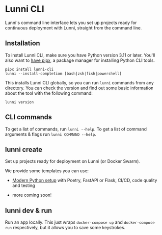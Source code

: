 # Lunni CLI

Lunni's command line interface lets you set up projects ready for continuous
deployment with Lunni, straight from the command line.

## Installation

To install Lunni CLI, make sure you have Python version 3.11 or later. You'll
also want to [have pipx](https://github.com/pypa/pipx#install-pipx), a package
manager for installing Python CLI tools.

```
pipx install lunni-cli
lunni --install-completion [bash|zsh|fish|powershell]
```

This installs Lunni CLI globally, so you can run `lunni` commands from any
directory. You can check the version and find out some basic information about
the tool with the following command:

```
lunni version
```


## CLI commands

To get a list of commands, run `lunni --help`. To get a list of command
arguments & flags run `lunni COMMAND --help`.


## lunni create

Set up projects ready for deployment on Lunni (or Docker Swarm).

We provide some templates you can use:

- [Modern Python setup]() with Poetry, FastAPI or Flask, CI/CD, code quality
  and testing

- more coming soon!


## lunni dev & run

Run an app locally. This just wraps `docker-compose up` and `docker-compose
run` respectively, but it allows you to save some keystrokes.
